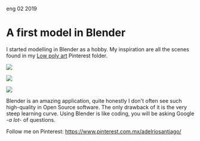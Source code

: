 <permalink>eng</permalink>
<month>02</month>
<year>2019</year>

# A first model in Blender

I started modelling in Blender as a hobby. My inspiration are all the scenes found in my [Low poly art](https://www.pinterest.com.mx/adelriosantiago/low-poly-art/) Pinterest folder.

![](/articles/a-first-model-in-blender/images/render09.png)

![](/articles/a-first-model-in-blender/images/angle01.png)

![](/articles/a-first-model-in-blender/images/cartoon01.png)

Blender is an amazing application, quite honestly I don't often see such high-quality in Open Source software. The only drawback of it is the very steep learning curve. Using Blender is like coding, you will be asking Google *-a lot-* of questions.

Follow me on Pinterest: https://www.pinterest.com.mx/adelriosantiago/
